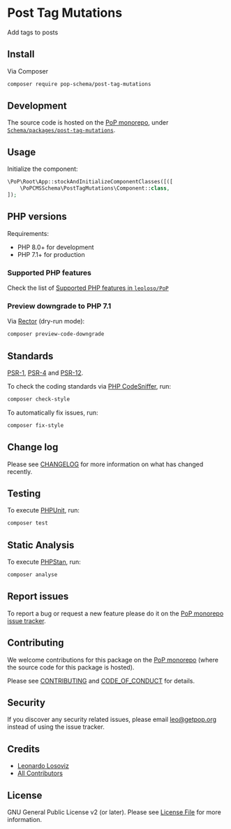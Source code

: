 # Post Tag Mutations

<!--
[![Build Status][ico-travis]][link-travis]
[![Quality Score][ico-code-quality]][link-code-quality]
[![Software License][ico-license]](LICENSE.md)
[![Latest Version on Packagist][ico-version]][link-packagist]
[![Coverage Status][ico-scrutinizer]][link-scrutinizer]
[![Total Downloads][ico-downloads]][link-downloads]
-->

Add tags to posts

## Install

Via Composer

``` bash
composer require pop-schema/post-tag-mutations
```

## Development

The source code is hosted on the [PoP monorepo](https://github.com/leoloso/PoP), under [`Schema/packages/post-tag-mutations`](https://github.com/leoloso/PoP/tree/master/layers/Schema/packages/post-tag-mutations).

## Usage

Initialize the component:

``` php
\PoP\Root\App::stockAndInitializeComponentClasses([([
    \PoPCMSSchema\PostTagMutations\Component::class,
]);
```

## PHP versions

Requirements:

- PHP 8.0+ for development
- PHP 7.1+ for production

### Supported PHP features

Check the list of [Supported PHP features in `leoloso/PoP`](https://github.com/leoloso/PoP/blob/master/docs/supported-php-features.md)

### Preview downgrade to PHP 7.1

Via [Rector](https://github.com/rectorphp/rector) (dry-run mode):

```bash
composer preview-code-downgrade
```

## Standards

[PSR-1](https://www.php-fig.org/psr/psr-1), [PSR-4](https://www.php-fig.org/psr/psr-4) and [PSR-12](https://www.php-fig.org/psr/psr-12).

To check the coding standards via [PHP CodeSniffer](https://github.com/squizlabs/PHP_CodeSniffer), run:

``` bash
composer check-style
```

To automatically fix issues, run:

``` bash
composer fix-style
```

## Change log

Please see [CHANGELOG](CHANGELOG.md) for more information on what has changed recently.

## Testing

To execute [PHPUnit](https://phpunit.de/), run:

``` bash
composer test
```

## Static Analysis

To execute [PHPStan](https://github.com/phpstan/phpstan), run:

``` bash
composer analyse
```

## Report issues

To report a bug or request a new feature please do it on the [PoP monorepo issue tracker](https://github.com/leoloso/PoP/issues).

## Contributing

We welcome contributions for this package on the [PoP monorepo](https://github.com/leoloso/PoP) (where the source code for this package is hosted).

Please see [CONTRIBUTING](CONTRIBUTING.md) and [CODE_OF_CONDUCT](CODE_OF_CONDUCT.md) for details.

## Security

If you discover any security related issues, please email leo@getpop.org instead of using the issue tracker.

## Credits

- [Leonardo Losoviz][link-author]
- [All Contributors][link-contributors]

## License

GNU General Public License v2 (or later). Please see [License File](LICENSE.md) for more information.

[ico-version]: https://img.shields.io/packagist/v/pop-schema/post-tag-mutations.svg?style=flat-square
[ico-license]: https://img.shields.io/badge/license-GPLv2-brightgreen.svg?style=flat-square
[ico-travis]: https://img.shields.io/travis/pop-schema/post-tag-mutations/master.svg?style=flat-square
[ico-scrutinizer]: https://img.shields.io/scrutinizer/coverage/g/pop-schema/post-tag-mutations.svg?style=flat-square
[ico-code-quality]: https://img.shields.io/scrutinizer/g/pop-schema/post-tag-mutations.svg?style=flat-square
[ico-downloads]: https://img.shields.io/packagist/dt/pop-schema/post-tag-mutations.svg?style=flat-square

[link-packagist]: https://packagist.org/packages/pop-schema/post-tag-mutations
[link-travis]: https://travis-ci.org/pop-schema/post-tag-mutations
[link-scrutinizer]: https://scrutinizer-ci.com/g/pop-schema/post-tag-mutations/code-structure
[link-code-quality]: https://scrutinizer-ci.com/g/pop-schema/post-tag-mutations
[link-downloads]: https://packagist.org/packages/pop-schema/post-tag-mutations
[link-author]: https://github.com/leoloso
[link-contributors]: ../../../../../../contributors
